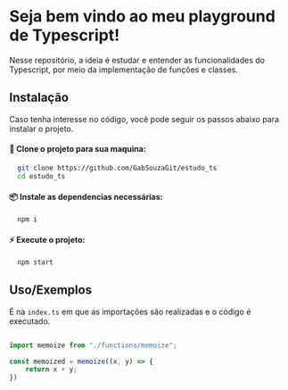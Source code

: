 
# Seja bem vindo ao meu playground de Typescript!

Nesse repositório, a ideia é estudar e entender as funcionalidades do Typescript, por meio da implementação de funções e classes.




## Instalação

Caso tenha interesse no código, você pode seguir os passos abaixo para instalar o projeto.

#### 🧪 Clone o projeto para sua maquina: 

```bash
  git clone https://github.com/GabSouzaGit/estudo_ts
  cd estudo_ts
```

#### 📦 Instale as dependencias necessárias:

```bash
  npm i
```

#### ⚡ Execute o projeto:

```bash
  npm start
```







    
## Uso/Exemplos

É na `index.ts` em que as importações são realizadas e o código é executado.

```typescript

import memoize from "./functions/memoize";

const memoized = memoize((x, y) => {
    return x + y;
})

```

